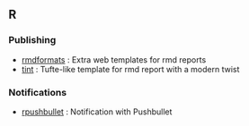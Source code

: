 ## R
### Publishing
- [rmdformats](https://github.com/juba/rmdformats) : Extra web templates for rmd reports
- [tint](https://github.com/eddelbuettel/tint) : Tufte-like template for rmd report with a modern twist

### Notifications
- [rpushbullet](http://dirk.eddelbuettel.com/code/rpushbullet.html) : Notification with Pushbullet

